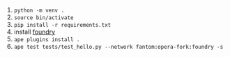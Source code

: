 
1. `python -m venv .`
2. `source bin/activate`
3. `pip install -r requirements.txt`
4. install [foundry](https://book.getfoundry.sh/getting-started/installation)
5. `ape plugins install .`
6. `ape test tests/test_hello.py --network fantom:opera-fork:foundry -s`
